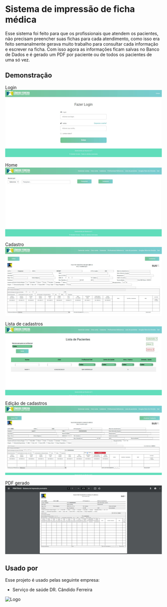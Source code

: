 
# Sistema de impressão de ficha médica

Esse sistema foi feito para que os profissionais que atendem os pacientes, não precisam preencher suas fichas para cada atendimento, como isso era feito semanalmente gerava muito trabalho para consultar cada informação e escrever na ficha. Com isso agora as informações ficam salvas no Banco de Dados e é gerado um PDF por paciente ou de todos os pacientes de uma só vez.


## Demonstração
Login
![Logo](https://raw.githubusercontent.com/dougrene97/prints-sitemas/main/login.png)

Home
![Logo](https://raw.githubusercontent.com/dougrene97/prints-sitemas/main/home.png)

Cadastro
![Logo](https://raw.githubusercontent.com/dougrene97/prints-sitemas/main/Cadastro.png)

Lista de cadastros
![Logo](https://raw.githubusercontent.com/dougrene97/prints-sitemas/main/lista-pacientes.png)

Edição de cadastros
![Logo](https://raw.githubusercontent.com/dougrene97/prints-sitemas/main/edicao-cadastro.png)

PDF gerado
![Logo](https://raw.githubusercontent.com/dougrene97/prints-sitemas/main/pdf-gerado.png)


## Usado por

Esse projeto é usado pelas seguinte empresa:

- Serviço de saúde DR. Cândido Ferreira

![Logo](https://printraas.candido.org.br/assets/image/logo.jpg)
